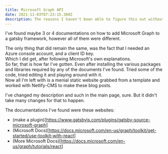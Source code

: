 ```yaml
---
title: Microsoft Graph API
date: 2021-11-03T07:23:15.360Z
description: The reasons I haven't been able to figure this out without asking for help.
---
```

I've found maybe 3 or 4 documentations on how to add Microsoft Graph to a gatsby framework, however all of them were different.

The only thing that did remain the same, was the fact that I needed an Azure console account, and a client ID key. \
Which I did get, after following Microsoft's own explanations.\
So far, that is how far I've gotten. Even after installing the various packages and libraries required by any of the documents I've found. Tried some of the code, tried editing it and playing around with it. \
Now all I'm left with is a menial static website grabbed from a template and worked with Netlify-CMS to make these blog posts.

I've changed my description and such in the main page, sure. But it didn't take many changes for that to happen.

The documentations I've found were these websites:  
- (make a plugin)[https://www.gatsbyjs.com/plugins/gatsby-source-microsoft-graph]
- (Microsoft Docs)[https://docs.microsoft.com/en-us/graph/toolkit/get-started/use-toolkit-with-react]
- (More Microsoft Docs)[https://docs.microsoft.com/en-us/graph/tutorials/react]